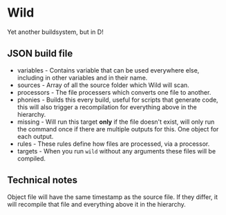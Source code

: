 Wild
====
Yet another buildsystem, but in D!


JSON build file
---------------
- variables  - Contains variable that can be used everywhere else, including in
other variables and in their name.
- sources    - Array of all the source folder which Wild will scan.
- processors - The file processers which converts one file to another.
- phonies    - Builds this every build, useful for scripts that generate code, this will also trigger a recompilation for everything above in the hierarchy.
- missing    - Will run this target **only** if the file doesn't exist, will only run the command once if there are multiple outputs for this. One object for each output.
- rules      - These rules define how files are processed, via a processor.
- targets    - When you run `wild` without any arguments these files will be compiled.

Technical notes
---------------
Object file will have the same timestamp as the source file. If they differ, it
will recompile that file and everything above it in the hierarchy.
